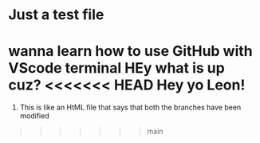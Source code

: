 # Just a test file
wanna learn how to use GitHub with VScode terminal
HEy what is up cuz?
<<<<<<< HEAD
Hey yo Leon!
=======
1. This is like an HtML file that says that both the branches have been modified
>>>>>>> main
